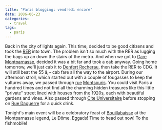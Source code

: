 ```yaml
---
title: "Paris blogging: vendredi encore"
date: 2006-06-23
categories:
  - travel
tags:
  - paris
---
```

Back in the city of lights again. This time, decided to be good citizens and took the [RER](http://www.ratp.info/orienter/rer.php?partenaire=#) into town. The problem isn't so much with the RER as lugging the bags up an down the stairs of the metro. And when we got to [Gare Montparnasse](http://www.paris.org/Gares/Montparnasse/), decided it was a bit far and took a cab anyway. Going home tomorrow, we'll just cab it to [Denfert Rocherau](http://www.channels.nl/paris/denfert_rochereau.html), then take the RER to CDG. It will still beat the 55 â‚¬ cab fare all the way to the airport. During our afternoon stroll, which started out with a couple of fougasses to keep the vultures away, we passed through [rue](http://michel.benardfr.free.fr/blog/wp-content/photos/IMG_07311.jpg) [Montsouris](http://perso.numericable.fr/~bdecorte/Photos/ruesqmonts.jpg). You could visit Paris a hundred times and not find all the charming hidden treasures like this little "private" street lined with houses from the 1920s, each with beautiful gardens and vines. Also passed through [Cite Universitaire](http://www.ciup.fr/) before stopping on [Rue Daguerre](http://www.daguerre-village.com/?Rpage=alimentation.html) for a quick drink.

Tonight's main event will be a celebratory feast of [Bouillabaisse](http://en.wikipedia.org/wiki/Bouillabaisse) at the Montparnasse legend, Le Dôme. Eggads! Time to head out now! To the fishmobile!
